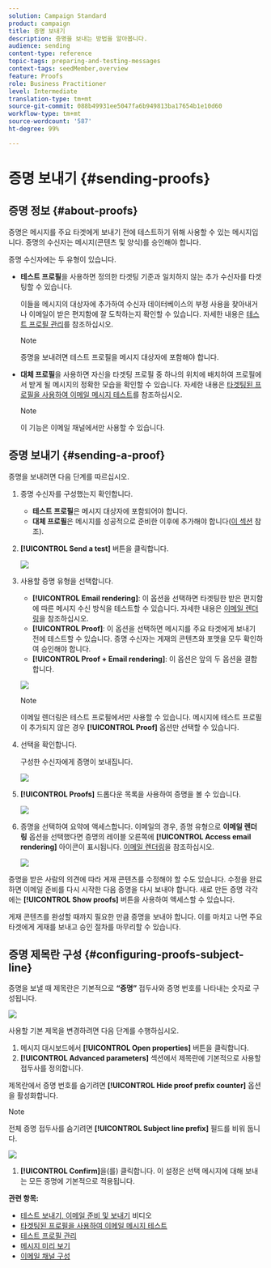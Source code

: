 ```yaml
---
solution: Campaign Standard
product: campaign
title: 증명 보내기
description: 증명을 보내는 방법을 알아봅니다.
audience: sending
content-type: reference
topic-tags: preparing-and-testing-messages
context-tags: seedMember,overview
feature: Proofs
role: Business Practitioner
level: Intermediate
translation-type: tm+mt
source-git-commit: 088b49931ee5047fa6b949813ba17654b1e10d60
workflow-type: tm+mt
source-wordcount: '587'
ht-degree: 99%

---
```



# 증명 보내기 {#sending-proofs}

## 증명 정보 {#about-proofs}

증명은 메시지를 주요 타겟에게 보내기 전에 테스트하기 위해 사용할 수 있는 메시지입니다. 증명의 수신자는 메시지(콘텐츠 및 양식)를 승인해야 합니다.

증명 수신자에는 두 유형이 있습니다.

* **테스트 프로필**&#x200B;을 사용하면 정의한 타겟팅 기준과 일치하지 않는 추가 수신자를 타겟팅할 수 있습니다.

   이들을 메시지의 대상자에 추가하여 수신자 데이터베이스의 부정 사용을 찾아내거나 이메일이 받은 편지함에 잘 도착하는지 확인할 수 있습니다. 자세한 내용은 [테스트 프로필 관리](../../audiences/using/managing-test-profiles.md)를 참조하십시오.

   >[!NOTE]
   >
   >증명을 보내려면 테스트 프로필을 메시지 대상자에 포함해야 합니다.

* **대체 프로필**&#x200B;을 사용하면 자신을 타겟팅 프로필 중 하나의 위치에 배치하여 프로필에서 받게 될 메시지의 정확한 모습을 확인할 수 있습니다. 자세한 내용은 [타겟팅된 프로필을 사용하여 이메일 메시지 테스트](../../sending/using/testing-messages-using-target.md)를 참조하십시오.

   >[!NOTE]
   >
   >이 기능은 이메일 채널에서만 사용할 수 있습니다.

## 증명 보내기 {#sending-a-proof}

증명을 보내려면 다음 단계를 따르십시오.

1. 증명 수신자를 구성했는지 확인합니다.
   * **테스트 프로필**&#x200B;은 메시지 대상자에 포함되어야 합니다.
   * **대체 프로필**&#x200B;은 메시지를 성공적으로 준비한 이후에 추가해야 합니다([이 섹션](../../sending/using/testing-messages-using-target.md) 참조).

1. **[!UICONTROL Send a test]** 버튼을 클릭합니다.

   ![](assets/bat_select.png)

1. 사용할 증명 유형을 선택합니다.

   * **[!UICONTROL Email rendering]**: 이 옵션을 선택하면 타겟팅한 받은 편지함에 따른 메시지 수신 방식을 테스트할 수 있습니다. 자세한 내용은 [이메일 렌더링](../../sending/using/email-rendering.md)을 참조하십시오.
   * **[!UICONTROL Proof]**: 이 옵션을 선택하면 메시지를 주요 타겟에게 보내기 전에 테스트할 수 있습니다. 증명 수신자는 게재의 콘텐츠와 포맷을 모두 확인하여 승인해야 합니다. 
   * **[!UICONTROL Proof + Email rendering]**: 이 옵션은 앞의 두 옵션을 결합합니다.

   ![](assets/bat_select1.png)

   >[!NOTE]
   >
   >이메일 렌더링은 테스트 프로필에서만 사용할 수 있습니다. 메시지에 테스트 프로필이 추가되지 않은 경우 **[!UICONTROL Proof]** 옵션만 선택할 수 있습니다.

1. 선택을 확인합니다.

   구성한 수신자에게 증명이 보내집니다.

   ![](assets/bat_select2.png)

1. **[!UICONTROL Proofs]** 드롭다운 목록을 사용하여 증명을 볼 수 있습니다.

   ![](assets/bat_view.png)

1. 증명을 선택하여 요약에 액세스합니다. 이메일의 경우, 증명 유형으로 **이메일 렌더링** 옵션을 선택했다면 증명의 레이블 오른쪽에 **[!UICONTROL Access email rendering]** 아이콘이 표시됩니다. [이메일 렌더링](../../sending/using/email-rendering.md)을 참조하십시오.

   ![](assets/bat_view2.png)

증명을 받은 사람의 의견에 따라 게재 콘텐츠를 수정해야 할 수도 있습니다. 수정을 완료하면 이메일 준비를 다시 시작한 다음 증명을 다시 보내야 합니다. 새로 만든 증명 각각에는 **[!UICONTROL Show proofs]** 버튼을 사용하여 액세스할 수 있습니다.

게재 콘텐츠를 완성할 때까지 필요한 만큼 증명을 보내야 합니다. 이를 마치고 나면 주요 타겟에게 게재를 보내고 승인 절차를 마무리할 수 있습니다.

## 증명 제목란 구성 {#configuring-proofs-subject-line}

증명을 보낼 때 제목란은 기본적으로 **“증명”** 접두사와 증명 번호를 나타내는 숫자로 구성됩니다.

![](assets/proof-prefix.png)

사용할 기본 제목을 변경하려면 다음 단계를 수행하십시오.

1. 메시지 대시보드에서 **[!UICONTROL Open properties]** 버튼을 클릭합니다.
1. **[!UICONTROL Advanced parameters]** 섹션에서 제목란에 기본적으로 사용할 접두사를 정의합니다.

제목란에서 증명 번호를 숨기려면 **[!UICONTROL Hide proof prefix counter]** 옵션을 활성화합니다.

>[!NOTE]
>
>전체 증명 접두사를 숨기려면 **[!UICONTROL Subject line prefix]** 필드를 비워 둡니다.

![](assets/proof-prefix-configuration.png)

1. **[!UICONTROL Confirm]**&#x200B;을(를) 클릭합니다. 이 설정은 선택 메시지에 대해 보내는 모든 증명에 기본적으로 적용됩니다.

**관련 항목:**

* [테스트 보내기, 이메일 준비 및 보내기](../../sending/using/get-started-sending-messages.md#video) 비디오
* [타겟팅된 프로필을 사용하여 이메일 메시지 테스트](../../sending/using/testing-messages-using-target.md)
* [테스트 프로필 관리](../../audiences/using/managing-test-profiles.md)
* [메시지 미리 보기](../../sending/using/previewing-messages.md)
* [이메일 채널 구성](../../administration/using/configuring-email-channel.md)
